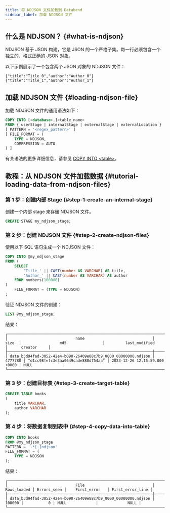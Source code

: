 ```yaml
---
title: 将 NDJSON 文件加载到 Databend
sidebar_label: 加载 NDJSON 文件
---
```


## 什么是 NDJSON？ {#what-is-ndjson}

NDJSON 基于 JSON 构建，它是 JSON 的一个严格子集。每一行必须包含一个独立的、格式正确的 JSON 对象。

以下示例展示了一个包含两个 JSON 对象的 NDJSON 文件：

```text
{"title":"Title_0","author":"Author_0"}
{"title":"Title_1","author":"Author_1"}
```

## 加载 NDJSON 文件 {#loading-ndjson-file}

加载 NDJSON 文件的通用语法如下：

```sql
COPY INTO [<database>.]<table_name>
FROM { userStage | internalStage | externalStage | externalLocation }
[ PATTERN = '<regex_pattern>' ]
[ FILE_FORMAT = (
    TYPE = NDJSON,
    COMPRESSION = AUTO
) ]
```
有关语法的更多详细信息，请参见 [COPY INTO <table\>](/sql/sql-commands/dml/dml-copy-into-table)。

## 教程：从 NDJSON 文件加载数据 {#tutorial-loading-data-from-ndjson-files}

### 第 1 步：创建内部 Stage {#step-1-create-an-internal-stage}

创建一个内部 stage 来存储 NDJSON 文件。
```sql
CREATE STAGE my_ndjson_stage;
```

### 第 2 步：创建 NDJSON 文件 {#step-2-create-ndjson-files}

使用以下 SQL 语句生成一个 NDJSON 文件：
```sql
COPY INTO @my_ndjson_stage 
FROM (
    SELECT 
        'Title_' || CAST(number AS VARCHAR) AS title,
        'Author_' || CAST(number AS VARCHAR) AS author
    FROM numbers(100000)
)
    FILE_FORMAT = (TYPE = NDJSON)
;
```
验证 NDJSON 文件的创建：
```sql
LIST @my_ndjson_stage;
```

结果：
```text
┌──────────────────────────────────────────────────────────────────────────────────────────────────────────────────────────────────────────────────────────────────┐
│                              name                              │   size  │                 md5                │         last_modified         │      creator     │
├────────────────────────────────────────────────────────────────┼─────────┼────────────────────────────────────┼───────────────────────────────┼──────────────────┤
│ data_b3d94fad-3052-42e4-b090-26409e88c7b9_0000_00000000.ndjson │ 4777780 │ "d1cc98fefc3e3aa0649cade880d754aa" │ 2023-12-26 12:15:59.000 +0000 │ NULL             │
└──────────────────────────────────────────────────────────────────────────────────────────────────────────────────────────────────────────────────────────────────┘
```

### 第 3 步：创建目标表 {#step-3-create-target-table}

```sql
CREATE TABLE books
(
    title VARCHAR,
    author VARCHAR
);
```
### 第 4 步：将数据复制到表中 {#step-4-copy-data-into-table}

```sql
COPY INTO books
FROM @my_ndjson_stage
PATTERN = '.*[.]ndjson'
FILE_FORMAT = (
    TYPE = NDJSON
);
```

结果：
```text
┌──────────────────────────────────────────────────────────────────────────────────────────────────────────────────────────────────┐
│                              File                              │ Rows_loaded │ Errors_seen │    First_error   │ First_error_line │
├────────────────────────────────────────────────────────────────┼─────────────┼─────────────┼──────────────────┼──────────────────┤
│ data_b3d94fad-3052-42e4-b090-26409e88c7b9_0000_00000000.ndjson │      100000 │           0 │ NULL             │             NULL │
└──────────────────────────────────────────────────────────────────────────────────────────────────────────────────────────────────┘
```